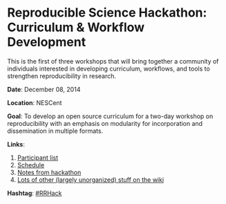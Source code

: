Reproducible Science Hackathon: Curriculum & Workflow Development
=============================================
This is the first of three workshops that will bring together a community of individuals interested in developing curriculum, workflows, and tools to strengthen  reproducibility  in research.

**Date**: December 08, 2014

**Location**: NESCent 

**Goal**: To develop an open source curriculum for a two-day workshop on reproducibility with an emphasis on modularity for incorporation and dissemination in multiple formats. 

**Links**: 

1. [Participant list](https://github.com/Reproducible-Science-Curriculum/Reproducible-Science-Hackathon-Dec-08-2014/wiki/2.-Participants)
1. [Schedule](https://github.com/Reproducible-Science-Curriculum/Reproducible-Science-Hackathon-Dec-08-2014/wiki/Schedule)
2. [Notes from hackathon](https://github.com/Reproducible-Science-Curriculum/Reproducible-Science-Hackathon-Dec-08-2014/wiki/Links-to-notes-from-meeting)
3. [Lots of other (largely unorganized) stuff on the wiki](https://github.com/Reproducible-Science-Curriculum/Reproducible-Science-Hackathon-Dec-08-2014/wiki)

**Hashtag**: [#RRHack](https://twitter.com/search?f=realtime&q=%23rrhack)

